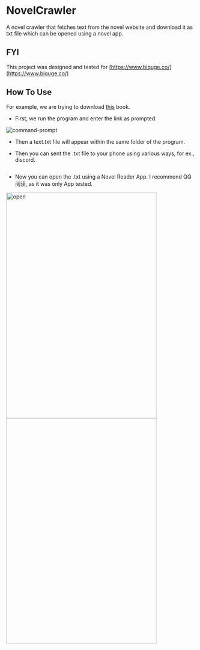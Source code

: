 # NovelCrawler

A novel crawler that fetches text from the novel website and download it as txt file which can be opened using a novel app. 

## FYI 

This project was designed and tested for [https://www.biquge.co/](https://www.biquge.co/)

## How To Use 

For example, we are trying to download [this](https://www.biquge.co/9_9443/) book. 

* First, we run the program and enter the link as prompted. 

<img scr="/img/init.png" alt="command-prompt">

* Then a text.txt file will appear within the same folder of the program. 

* Then you can sent the .txt file to your phone using various ways, for ex., discord. 

<img scr="/img/discord.png">

* Now you can open the .txt using a Novel Reader App. I recommend QQ阅读, as it was only App tested. 

<img scr="/img/open.jpg" alt= "open" width="400" height="600">

<img scr="/img/open.PNG" width="400" height="600">
